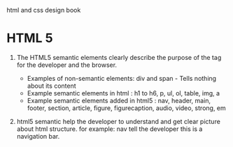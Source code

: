 html and css design book

# HTML 5
   1. The HTML5 semantic elements clearly describe the purpose of the tag for the developer and the browser.
       * Examples of non-semantic elements: div and span - Tells nothing about its content
       * Example semantic elements in html : h1 to h6, p, ul, ol, table, img, a
       * Example semantic elements added in html5 : nav, header, main, footer, section, article, figure, figurecaption, audio, video, strong, em
       
   2. html5 semantic help the developer to understand and get clear picture about html structure.
       for example: nav tell the developer this is a navigation bar.
       
   
